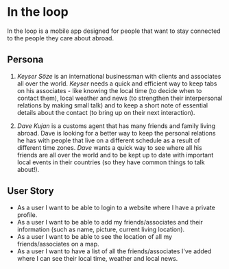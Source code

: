 # In the loop 

In the loop is a mobile app designed for people that want to stay connected to the people they care about abroad. 

## Persona

1) _Keyser Söze_ is an international businessman with clients and associates all over the world. _Keyser_ needs a quick and efficient way to keep tabs on his associates - like knowing the local time (to decide when to contact them), local weather and news (to strengthen their interpersonal relations by making small talk) and to keep a short note of essential details about the contact (to bring up on their next interaction).

2) _Dave Kujan_ is a customs agent that has many friends and family living abroad. Dave is looking for a better way to keep the personal relations he has with people that live on a different schedule as a result of different time zones.
_Dave_ wants a quick way to see where all his friends are all over the world and to be kept up to date with important local events in their countries (so they have common things to talk about!).  
 
## User Story

* As a user I want to be able to login to a website where I have a private profile.
* As a user I want to be able to add my friends/associates and their information (such as name, picture, current living location).
* As a user I want to be able to see the location of all my friends/associates on a map.
* As a user I want to have a list of all the friends/associates I've added where I can see their local time, weather and local news. 